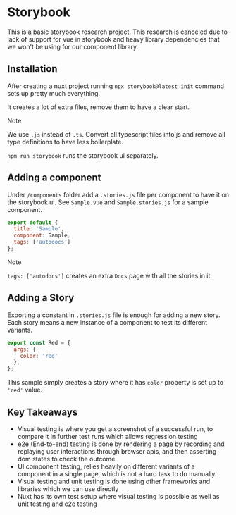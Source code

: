 # Storybook

This is a basic storybook research project. This research is canceled due to
lack of support for vue in storybook and heavy library dependencies that we
won't be using for our component library.

## Installation

After creating a nuxt project running `npx storybook@latest init` command sets
up pretty much everything.

It creates a lot of extra files, remove them to have a clear start.

> [!NOTE]
>
> We use `.js` instead of `.ts`. Convert all typescript files into js and remove
> all type definitions to have less boilerplate.

`npm run storybook` runs the storybook ui separately.

## Adding a component

Under `/components` folder add a  `.stories.js` file per component to have it on
the storybook ui. See `Sample.vue` and `Sample.stories.js` for a sample
component.

```javascript
export default {
  title: 'Sample',
  component: Sample,
  tags: ['autodocs']
};
```

> [!NOTE]
>
> `tags: ['autodocs']` creates an extra `Docs` page with all the stories in it.

## Adding a Story

Exporting a constant in `.stories.js` file is enough for adding a new story.
Each story means a new instance of a component to test its different variants.

```javascript
export const Red = {
  args: {
    color: 'red'
  },
};
```

This sample simply creates a story where it has `color` property is set up to
`'red'` value.

## Key Takeaways

- Visual testing is where you get a screenshot of a successful run, to compare
  it in further test runs which allows regression testing
- e2e (End-to-end) testing is done by rendering a page by recording and
  replaying user interactions through browser apis, and then asserting dom
  states to check the outcome
- UI component testing, relies heavily on different variants of a component in a
  single page, which is not a hard task to do manually.
- Visual testing and unit testing is done using other frameworks and libraries
  which we can use directly
- Nuxt has its own test setup where visual testing is possible as well as unit
  testing and e2e testing
